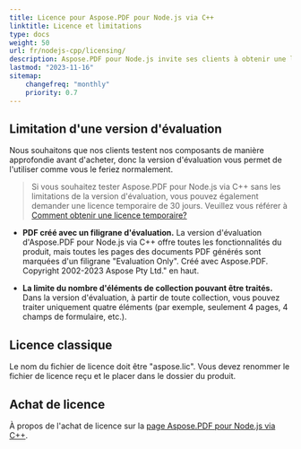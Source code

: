 ```yaml
---
title: Licence pour Aspose.PDF pour Node.js via C++
linktitle: Licence et limitations
type: docs
weight: 50
url: fr/nodejs-cpp/licensing/
description: Aspose.PDF pour Node.js invite ses clients à obtenir une licence Classic.
lastmod: "2023-11-16"
sitemap:
    changefreq: "monthly"
    priority: 0.7
---
```


## Limitation d'une version d'évaluation

Nous souhaitons que nos clients testent nos composants de manière approfondie avant d'acheter, donc la version d'évaluation vous permet de l'utiliser comme vous le feriez normalement.

>Si vous souhaitez tester Aspose.PDF pour Node.js via C++ sans les limitations de la version d'évaluation, vous pouvez également demander une licence temporaire de 30 jours. Veuillez vous référer à [Comment obtenir une licence temporaire?](https://purchase.aspose.com/temporary-license/)

- **PDF créé avec un filigrane d'évaluation.** La version d'évaluation d'Aspose.PDF pour Node.js via C++ offre toutes les fonctionnalités du produit, mais toutes les pages des documents PDF générés sont marquées d'un filigrane "Evaluation Only".
 Créé avec Aspose.PDF. Copyright 2002-2023 Aspose Pty Ltd." en haut.

- **La limite du nombre d'éléments de collection pouvant être traités.**
Dans la version d'évaluation, à partir de toute collection, vous pouvez traiter uniquement quatre éléments (par exemple, seulement 4 pages, 4 champs de formulaire, etc.).


## Licence classique

Le nom du fichier de licence doit être "aspose.lic". Vous devez renommer le fichier de licence reçu et le placer dans le dossier du produit.

## Achat de licence

À propos de l'achat de licence sur la [page Aspose.PDF pour Node.js via C++](https://products.aspose.com/pdf/nodejs-cpp/).